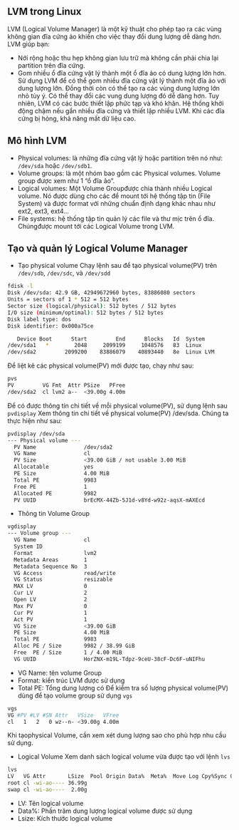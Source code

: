 ## LVM trong Linux
LVM (Logical Volume Manager) là một kỹ thuật cho phép tạo ra các vùng không gian đĩa cứng ảo khiến cho việc thay đổi dung lượng dễ dàng hơn. LVM giúp bạn:
- Nới rộng hoặc thu hẹp không gian lưu trữ mà không cần phải chia lại partition trên đĩa cứng.
- Gom nhiều ổ đĩa cứng vật lý thành một ổ đĩa ảo có dung lượng lớn hơn.
Sử dụng LVM để có thể gom nhiều đĩa cứng vật lý thành một đĩa ảo với dung lượng lớn. Đồng thời còn có thể tạo ra các vùng dung lượng lớn nhỏ tùy ý. Có thể thay đổi các vung dung lượng đó dễ dàng hơn.
Tuy nhiên, LVM có các bước thiết lập phức tạp và khó khăn. Hệ thống khởi động chậm nếu gắn nhiều đĩa cứng và thiết lập nhiều LVM. Khi các đĩa cứng bị hỏng, khả năng mất dữ liệu cao.
## Mô hình LVM
- Physical volumes: là những đĩa cứng vật lý hoặc partition trên nó như: `/dev/sda` hoặc `/dev/sdb1`.
- Volume groups: là một nhóm bao gồm các Physical volumes. Volume group được xem như 1 “ổ đĩa ảo”.
- Logical volumes: Một Volume Groupđược chia thành nhiều Logical volume. Nó được dùng cho các để mount tới hệ thống tập tin (File System) và được format với những chuẩn định dạng khác nhau như ext2, ext3, ext4…
- File systems: hệ thống tập tin quản lý các file và thư mịc trên ổ đĩa. Chúngđược mount tới các Logical Volume trong LVM.

## Tạo và quản lý Logical Volume Manager
* Tạo physical volume
Chạy lệnh sau để tạo physical volume(PV) trên `/dev/sdb`, `/dev/sdc`, và `/dev/sdd`
```sh
fdisk -l
Disk /dev/sda: 42.9 GB, 42949672960 bytes, 83886080 sectors
Units = sectors of 1 * 512 = 512 bytes
Sector size (logical/physical): 512 bytes / 512 bytes
I/O size (minimum/optimal): 512 bytes / 512 bytes
Disk label type: dos
Disk identifier: 0x000a75ce

   Device Boot      Start         End      Blocks   Id  System
/dev/sda1   *        2048     2099199     1048576   83  Linux
/dev/sda2         2099200    83886079    40893440   8e  Linux LVM
```
Để liệt kê các physical volume(PV) mới được tạo, chạy như sau:
```sh
pvs 
PV         VG Fmt  Attr PSize   PFree
/dev/sda2  cl lvm2 a--  <39.00g 4.00m
```
Để có được thông tin chi tiết về mỗi physical volume(PV), sử dụng lệnh sau `pvdisplay`
Xem thông tin chi tiết về physical volume(PV) /dev/sda. Chúng ta thực hiện như sau:
```sh
pvdisplay /dev/sda
--- Physical volume ---
  PV Name               /dev/sda2
  VG Name               cl
  PV Size               <39.00 GiB / not usable 3.00 MiB
  Allocatable           yes
  PE Size               4.00 MiB
  Total PE              9983
  Free PE               1
  Allocated PE          9982
  PV UUID               brEcMX-44Zb-5J1d-v8Yd-w92z-aqsX-mAXEcd
```
* Thông tin Volume Group
```sh
vgdisplay
--- Volume group ---
  VG Name               cl
  System ID
  Format                lvm2
  Metadata Areas        1
  Metadata Sequence No  3
  VG Access             read/write
  VG Status             resizable
  MAX LV                0
  Cur LV                2
  Open LV               2
  Max PV                0
  Cur PV                1
  Act PV                1
  VG Size               <39.00 GiB
  PE Size               4.00 MiB
  Total PE              9983
  Alloc PE / Size       9982 / 38.99 GiB
  Free  PE / Size       1 / 4.00 MiB
  VG UUID               HorZNX-m19L-Tdpz-9ceU-38cF-Dc6F-uNIFhu
```
- VG Name: tên volume Group
- Format: kiến trúc LVM được sử dụng
- Total PE: Tổng dung lượng có
Để kiểm tra số lượng physical volume(PV) dùng để tạo volume group sử dụng `vgs`
```sh
vgs
VG #PV #LV #SN Attr   VSize   VFree
cl   1   2   0 wz--n- <39.00g 4.00m
```  
Khi tạophysical Volume, cần xem xét dung lượng sao cho phù hợp nhu cầu sử dụng.
* Logical Volume
Xem danh sách logical volume vừa được tạo với lệnh `lvs`
```sh
lvs
LV   VG Attr       LSize  Pool Origin Data%  Meta%  Move Log Cpy%Sync Convert
root cl -wi-ao---- 36.99g
swap cl -wi-ao----  2.00g
```
- LV: Tên logical volume
- Data%: Phần trăm dung lượng logical volume được sử dụng
- Lsize: Kích thước logical volume

